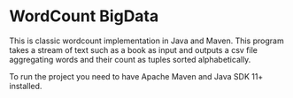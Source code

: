 # WordCount BigData

This is classic wordcount implementation in Java and Maven. This program takes a stream of text such as a book as input and outputs a csv file aggregating words and their count as tuples sorted alphabetically. 

To run the project you need to have Apache Maven and Java SDK 11+ installed.
